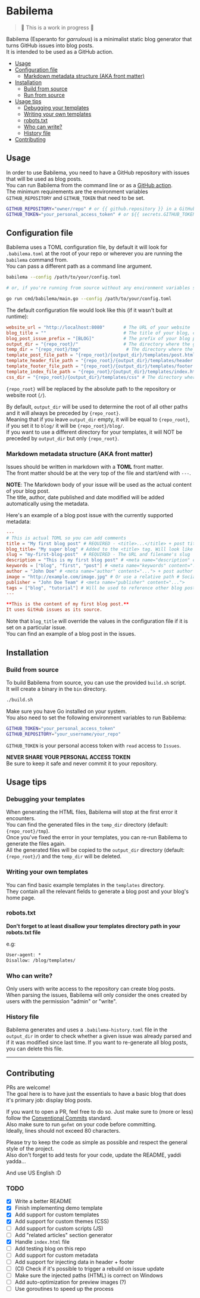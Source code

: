 # Babilema

  
> 🚧 This is a work in progress 🚧  
  

Babilema (Esperanto for _garrulous_) is a minimalist static blog generator that
turns GitHub issues into blog posts.  
It is intended to be used as a GitHub action.

- [Usage](#usage)
- [Configuration file](#configuration-file)
  * [Markdown metadata structure (AKA front matter)](#markdown-metadata-structure-aka-front-matter)
- [Installation](#installation)
  * [Build from source](#build-from-source)
  * [Run from source](#run-from-source)
- [Usage tips](#usage-tips)
  * [Debugging your templates](#debugging-your-templates)
  * [Writing your own templates](#writing-your-own-templates)
  * [robots.txt](#robotstxt)
  * [Who can write?](#who-can-write)
  * [History file](#history-file)
- [Contributing](#contributing)

## Usage
In order to use Babilema, you need to have a GitHub repository with issues that will be used as blog posts.  
You can run Babilema from the command line or as a [GitHub action](https://github.com/ByteBakersCo/babilema-action).  
The minimum requirements are the environment variables `GITHUB_REPOSITORY` and `GITHUB_TOKEN` that need to be set.  

```bash
GITHUB_REPOSITORY="owner/repo" # or {{ github.repository }} in a GitHub action
GITHUB_TOKEN="your_personal_access_token" # or ${{ secrets.GITHUB_TOKEN }} in a GitHub action
```

## Configuration file
Babilema uses a TOML configuration file, by default it will look for
`.babilema.toml` at the root of your repo or wherever you are running the `babilema` command from.  
You can pass a different path as a command line argument.
```bash
babilema --config /path/to/your/config.toml

# or, if you're running from source without any environment variables set

go run cmd/babilema/main.go --config /path/to/your/config.toml
```

The default configuration file would look like this (if it wasn't built at runtime):
```toml 
website_url = "http://localhost:8080"       # The URL of your website
blog_title = ""                             # The title of your blog, can be overwritten per issue
blog_post_issue_prefix = "[BLOG]"           # The prefix of your blog post issues title
output_dir = "{repo_root}/"                 # The directory where the generated html files will be saved
temp_dir = "{repo_root}/tmp"                 # The directory where the temporary files will be saved
template_post_file_path = "{repo_root}/{output_dir}/templates/post.html"
template_header_file_path = "{repo_root}/{output_dir}/templates/header.html"
template_footer_file_path = "{repo_root}/{output_dir}/templates/footer.html"
template_index_file_path = "{repo_root}/{output_dir}/templates/index.html" # Your blog's homepage file
css_dir = "{repo_root}/{output_dir}/templates/css" # The directory where the CSS files are stored (if any)
```

`{repo_root}` will be replaced by the absolute path to the repository or website root (`/`).  

By default, `output_dir` will be used to determine the root of all other paths and it will always be preceded by `{repo_root}`.  
Meaning that if you leave `output_dir` empty, it will be equal to `{repo_root}`, if you set it to `blog/` it will be `{repo_root}/blog/`.  
If you want to use a different directory for your templates, it will NOT be preceded by `output_dir` but only `{repo_root}`.  

### Markdown metadata structure (AKA front matter)
Issues should be written in markdown with a **TOML** front matter.  
The front matter should be at the very top of the file and start/end with `---`.  

**NOTE**: The Markdown body of your issue will be used as the actual content of your blog post.  
The title, author, date published and date modified will be added automatically using the metadata.  

Here's an example of a blog post issue with the currently supported metadata:  
```toml
---
# This is actual TOML so you can add comments
title = "My first blog post" # REQUIRED - <title>...</title> + post title
blog_title= "My super blog" # Added to the <title> tag. Will look like <title>My first blog post - My super blog</title>
slug = "my-first-blog-post"  # REQUIRED - The URL and filename's slug
description = "This is my first blog post" # <meta name="description" content="...">
keywords = ["blog", "first", "post"] # <meta name="keywords" content="...">
author = "John Doe" # <meta name="author" content="..."> + post author
image = "http://example.com/image.jpg" # Or use a relative path # Social media/SEO image
publisher = "John Doe Team" # <meta name="publisher" content="...">
tags = ["blog", "tutorial"] # Will be used to reference other blog posts
---

**This is the content of my first blog post.**  
It uses GitHub issues as its source.  
```

Note that `blog_title` will override the values in the configuration file if it 
is set on a particular issue.  
You can find an example of a blog post in the issues.  

## Installation
### Build from source
To build Babilema from source, you can use the provided `build.sh` script.  
It will create a binary in the `bin` directory.  
```bash
./build.sh
```

Make sure you have Go installed on your system.  
You also need to set the following environment variables to run Babilema:  
```bash
GITHUB_TOKEN="your_personal_access_token"
GITHUB_REPOSITORY="your_username/your_repo"
```

`GITHUB_TOKEN` is your personal access token with `read` access to `Issues`.  

**NEVER SHARE YOUR PERSONAL ACCESS TOKEN**  
Be sure to keep it safe and never commit it to your repository.  

## Usage tips
### Debugging your templates
When generating the HTML files, Babilema will stop at the first error it encounters.  
You can find the generated files in the `temp_dir` directory (default: `{repo_root}/tmp`).  
Once you've fixed the error in your templates, you can re-run Babilema to generate the files again.  
All the generated files will be copied to the `output_dir` directory (default: `{repo_root}/`) and the `temp_dir` will be deleted.  

### Writing your own templates
You can find basic example templates in the `templates` directory.  
They contain all the relevant fields to generate a blog post and your blog's home page.  

### robots.txt
**Don't forget to at least disallow your templates directory path in your
robots.txt file**

e.g:  
```txt
User-agent: *
Disallow: /blog/templates/
```

### Who can write?
Only users with write access to the repository can create blog posts.  
When parsing the issues, Babilema will only consider the ones created by users with the permission "admin" or "write".    

### History file

Babilema generates and uses a `.babilema-history.toml` file in the `output_dir` in order to
check whether a given issue was already parsed and if it was modified since
last time.  If you want to re-generate all blog posts, you can delete this
file.

---
## Contributing
PRs are welcome!  
The goal here is to have just the essentials to have a basic blog that does it's primary job: display blog posts.  

If you want to open a PR, feel free to do so. 
Just make sure to (more or less) follow the [Conventional Commits](https://www.conventionalcommits.org/en/v1.0.0/) standard.  
Also make sure to run `gofmt` on your code before committing.  
Ideally, lines should not exceed 80 characters.  

Please try to keep the code as simple as possible and respect the general style of the project.  
Also don't forget to add tests for your code, update the README, yaddi yadda...

And use US English :D  

### TODO

- [x] Write a better README
- [x] Finish implementing demo template
- [x] Add support for custom templates
- [x] Add support for custom themes (CSS)
- [ ] Add support for custom scripts (JS)
- [ ] Add "related articles" section generator
- [x] Handle `index.html` file
- [ ] Add testing blog on this repo
- [ ] Add support for custom metadata
- [ ] Add support for injecting data in header + footer
- [ ] (CI) Check if it's possible to trigger a rebuild on issue update
- [ ] Make sure the injected paths (HTML) is correct on Windows
- [ ] Add auto-optimization for preview images (?)
- [ ] Use goroutines to speed up the process
